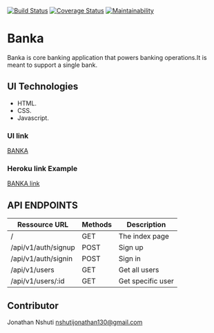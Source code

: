 [![Build Status](https://travis-ci.org/nshutijonathan/Banka.svg?branch=develop)](https://travis-ci.org/nshutijonathan/Banka)
[![Coverage Status](https://coveralls.io/repos/github/nshutijonathan/Banka/badge.svg?branch=develop)](https://coveralls.io/github/nshutijonathan/Banka?branch=develop)
[![Maintainability](https://api.codeclimate.com/v1/badges/f9967a634125a11b3a3a/maintainability)](https://codeclimate.com/github/nshutijonathan/Banka/maintainability)
# Banka
Banka is core banking application that powers banking operations.It is meant to support a single bank.

## UI Technologies
* HTML.
* CSS.
* Javascript.
### UI link
 [BANKA](https://nshutijonathan.github.io/Banka/ui/html/)

 ### Heroku link Example

[BANKA link](https://bankaweb.herokuapp.com/)

## API ENDPOINTS
| Ressource URL | Methods  | Description  |
| ------- | --- | --- |
| / | GET | The index page |
| /api/v1/auth/signup| POST | Sign up |
| /api/v1/auth/signin| POST | Sign in |
| /api/v1/users| GET | Get all users |
| /api/v1/users/:id| GET | Get specific user |



## Contributor
Jonathan Nshuti <nshutijonathan130@gmail.com>